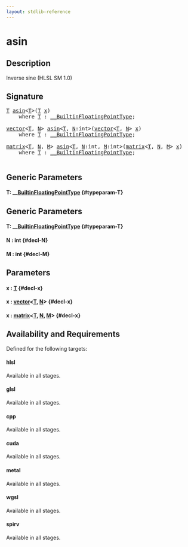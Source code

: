 ```yaml
---
layout: stdlib-reference
---
```


# asin

## Description

Inverse sine (HLSL SM 1.0)




## Signature 

<pre>
<a href="/stdlib-reference/global-decls/asin#typeparam-T" class="code_type">T</a> <a href="/stdlib-reference/global-decls/asin">asin</a>&lt;<a href="/stdlib-reference/global-decls/asin#typeparam-T" class="code_type">T</a>&gt;(<a href="/stdlib-reference/global-decls/asin#typeparam-T" class="code_type">T</a> <a href="/stdlib-reference/global-decls/asin#decl-x" class="code_param">x</a>)
    <span class='code_keyword'>where</span> <a href="/stdlib-reference/global-decls/asin#typeparam-T" class="code_type">T</a> : <a href="/stdlib-reference/interfaces/BuiltinFloatingPointType/index">__BuiltinFloatingPointType</a>;

<a href="/stdlib-reference/types/vector/index">vector</a>&lt;<a href="/stdlib-reference/types/vector/index#typeparam-T" class="code_type">T</a>, <a href="/stdlib-reference/types/vector/index#decl-N" class="code_var">N</a>&gt; <a href="/stdlib-reference/global-decls/asin">asin</a>&lt;<a href="/stdlib-reference/global-decls/asin#typeparam-T" class="code_type">T</a>, <a href="/stdlib-reference/global-decls/asin#decl-N" class="code_var">N</a>:<span class="code_keyword">int</span>&gt;(<a href="/stdlib-reference/types/vector/index">vector</a>&lt;<a href="/stdlib-reference/types/vector/index#typeparam-T" class="code_type">T</a>, <a href="/stdlib-reference/types/vector/index#decl-N" class="code_var">N</a>&gt; <a href="/stdlib-reference/global-decls/asin#decl-x" class="code_param">x</a>)
    <span class='code_keyword'>where</span> <a href="/stdlib-reference/global-decls/asin#typeparam-T" class="code_type">T</a> : <a href="/stdlib-reference/interfaces/BuiltinFloatingPointType/index">__BuiltinFloatingPointType</a>;

<a href="/stdlib-reference/types/matrix/index">matrix</a>&lt;<a href="/stdlib-reference/types/matrix/T" class="code_type">T</a>, <a href="/stdlib-reference/types/matrix/index#decl-N" class="code_var">N</a>, <a href="/stdlib-reference/types/matrix/index#decl-M" class="code_var">M</a>&gt; <a href="/stdlib-reference/global-decls/asin">asin</a>&lt;<a href="/stdlib-reference/global-decls/asin#typeparam-T" class="code_type">T</a>, <a href="/stdlib-reference/global-decls/asin#decl-N" class="code_var">N</a>:<span class="code_keyword">int</span>, <a href="/stdlib-reference/global-decls/asin#decl-M" class="code_var">M</a>:<span class="code_keyword">int</span>&gt;(<a href="/stdlib-reference/types/matrix/index">matrix</a>&lt;<a href="/stdlib-reference/types/matrix/T" class="code_type">T</a>, <a href="/stdlib-reference/types/matrix/index#decl-N" class="code_var">N</a>, <a href="/stdlib-reference/types/matrix/index#decl-M" class="code_var">M</a>&gt; <a href="/stdlib-reference/global-decls/asin#decl-x" class="code_param">x</a>)
    <span class='code_keyword'>where</span> <a href="/stdlib-reference/global-decls/asin#typeparam-T" class="code_type">T</a> : <a href="/stdlib-reference/interfaces/BuiltinFloatingPointType/index">__BuiltinFloatingPointType</a>;

</pre>

## Generic Parameters

#### T: [\_\_BuiltinFloatingPointType](/stdlib-reference/interfaces/BuiltinFloatingPointType/index) {#typeparam-T}

## Generic Parameters

#### T: [\_\_BuiltinFloatingPointType](/stdlib-reference/interfaces/BuiltinFloatingPointType/index) {#typeparam-T}
#### N  : int {#decl-N}
#### M  : int {#decl-M}

## Parameters

#### x  : [T](/stdlib-reference/global-decls/asin#typeparam-T) {#decl-x}
#### x  : [vector](/stdlib-reference/types/vector/index)\<[T](/stdlib-reference/types/vector/index#typeparam-T), [N](/stdlib-reference/types/vector/index#decl-N)\> {#decl-x}
#### x  : [matrix](/stdlib-reference/types/matrix/index)\<[T](/stdlib-reference/types/matrix/T), [N](/stdlib-reference/types/matrix/index#decl-N), [M](/stdlib-reference/types/matrix/index#decl-M)\> {#decl-x}

## Availability and Requirements

Defined for the following targets:

#### hlsl
Available in all stages.

#### glsl
Available in all stages.

#### cpp
Available in all stages.

#### cuda
Available in all stages.

#### metal
Available in all stages.

#### wgsl
Available in all stages.

#### spirv
Available in all stages.



